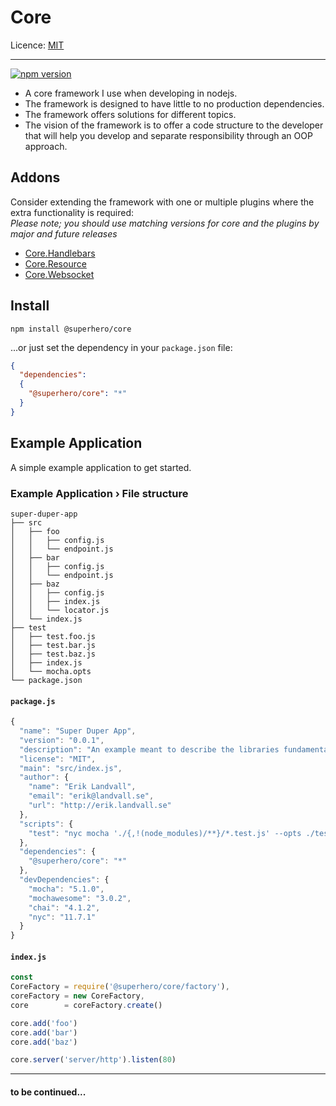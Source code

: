 # Core

Licence: [MIT](https://opensource.org/licenses/MIT)

---

[![npm version](https://badge.fury.io/js/%40superhero%2Fcore.svg)](https://badge.fury.io/js/%40superhero%2Fcore)

- A core framework I use when developing in nodejs.
- The framework is designed to have little to no production dependencies.
- The framework offers solutions for different topics.
- The vision of the framework is to offer a code structure to the developer that will help you develop and separate responsibility through an OOP approach.

## Addons

Consider extending the framework with one or multiple plugins where the extra functionality is required:  
*Please note; you should use matching versions for core and the plugins by major and future releases*

- [Core.Handlebars](http://github.com/superhero/js.core.handlebars)
- [Core.Resource](http://github.com/superhero/js.core.resource)
- [Core.Websocket](http://github.com/superhero/js.core.websocket)

## Install

`npm install @superhero/core`

...or just set the dependency in your `package.json` file:

```json
{
  "dependencies":
  {
    "@superhero/core": "*"
  }
}
```

## Example Application

A simple example application to get started.

### Example Application › File structure

```
super-duper-app
├── src
│   ├── foo
│   │   ├── config.js
│   │   └── endpoint.js
│   ├── bar
│   │   ├── config.js
│   │   └── endpoint.js
│   ├── baz
│   │   ├── config.js
│   │   ├── index.js
│   │   └── locator.js
│   └── index.js
├── test
│   ├── test.foo.js
│   ├── test.bar.js
│   ├── test.baz.js
│   ├── index.js
│   └── mocha.opts
└── package.json
```

#### `package.js`

```js
{
  "name": "Super Duper App",
  "version": "0.0.1",
  "description": "An example meant to describe the libraries fundamentals",
  "license": "MIT",
  "main": "src/index.js",
  "author": {
    "name": "Erik Landvall",
    "email": "erik@landvall.se",
    "url": "http://erik.landvall.se"
  },
  "scripts": {
    "test": "nyc mocha './{,!(node_modules)/**}/*.test.js' --opts ./test/mocha.opts"
  },
  "dependencies": {
    "@superhero/core": "*"
  },
  "devDependencies": {
    "mocha": "5.1.0",
    "mochawesome": "3.0.2",
    "chai": "4.1.2",
    "nyc": "11.7.1"
  }
}

```

#### `index.js`

```js
const
CoreFactory = require('@superhero/core/factory'),
coreFactory = new CoreFactory,
core        = coreFactory.create()

core.add('foo')
core.add('bar')
core.add('baz')

core.server('server/http').listen(80)
```

---
#### to be continued...
